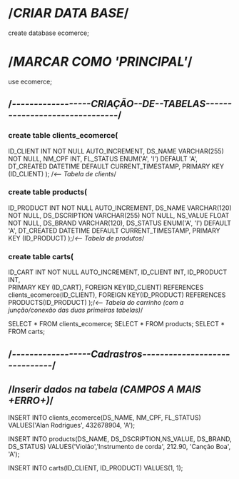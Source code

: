 # /*CRIAR DATA BASE*/
create database ecomerce;
# /*MARCAR COMO 'PRINCIPAL'*/
use ecomerce;

##  /*------------------CRIAÇÃO--DE--TABELAS-------------------------------*/
###  create table clients_ecomerce(
ID_CLIENT INT NOT NULL AUTO_INCREMENT,
    DS_NAME VARCHAR(255) NOT NULL,
    NM_CPF INT,
    FL_STATUS ENUM('A', 'I') DEFAULT 'A',
        DT_CREATED DATETIME DEFAULT CURRENT_TIMESTAMP,
    PRIMARY KEY (ID_CLIENT)
); /*<-- Tabela de clients*/

### create table products(
ID_PRODUCT INT NOT NULL AUTO_INCREMENT,
    DS_NAME VARCHAR(120) NOT NULL,
    DS_DSCRIPTION VARCHAR(255) NOT NULL,
    NS_VALUE FLOAT NOT NULL,
    DS_BRAND VARCHAR(120),
    DS_STATUS ENUM('A', 'I') DEFAULT 'A',
    DT_CREATED DATETIME DEFAULT CURRENT_TIMESTAMP,
    PRIMARY KEY (ID_PRODUCT)
);/*<-- Tabela de produtos*/

### create table carts(
ID_CART INT NOT NULL AUTO_INCREMENT,
ID_CLIENT INT,
ID_PRODUCT INT,    
PRIMARY KEY (ID_CART),
FOREIGN KEY(ID_CLIENT) REFERENCES clients_ecomerce(ID_CLIENT),
FOREIGN KEY(ID_PRODUCT) REFERENCES PRODUCTS(ID_PRODUCT)
);/*<-- Tabela do carrinho (com a junção/conexão das duas primeiras tabelas)*/

SELECT * FROM clients_ecomerce;
SELECT * FROM products;
SELECT * FROM carts;

## /*------------------Cadrastros------------------------------*/

## /*Inserir dados na tabela (CAMPOS A MAIS +ERRO+)*/
INSERT INTO clients_ecomerce(DS_NAME, NM_CPF, FL_STATUS) 
VALUES('Alan Rodrigues', 432678904, 'A'); 

INSERT INTO products(DS_NAME, DS_DSCRIPTION,NS_VALUE, DS_BRAND, DS_STATUS) 
VALUES('Violão','Instrumento de corda', 212.90, 'Canção Boa', 'A');

INSERT INTO carts(ID_CLIENT, ID_PRODUCT) 
VALUES(1, 1);